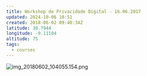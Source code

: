 ```yaml
---
title: Workshop de Privacidade Digital - 16.06.2017
updated: 2024-10-06 10:51
created: 2018-06-02 09:40:34Z
latitude: 38.7944
longitude: -9.11104
altitude: 75
tags:
  - courses
---
```


![img_20180602_104055.154.png](../../_resources/img_20180602_104055.154.png)